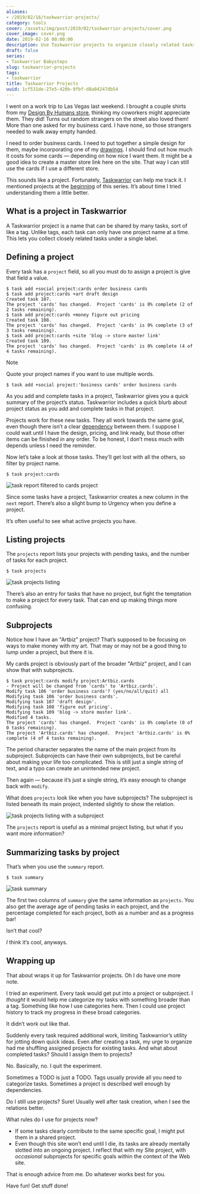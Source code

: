 ```yaml
---
aliases:
- /2019/02/16/taskwarrior-projects/
category: tools
cover: /assets/img/post/2019/02/taskwarrior-projects/cover.png
cover_image: cover.png
date: 2019-02-16 00:00:00
description: Use Taskwarrior projects to organize closely related tasks!
draft: false
series:
- Taskwarrior Babysteps
slug: taskwarrior-projects
tags:
- taskwarrior
title: Taskwarrior Projects
uuid: 1cf531de-27e5-420b-9fbf-d8a04247db54
---
```


I went on a work trip to Las Vegas last weekend. I brought a couple
shirts from my [Design By Humans
store](https://www.designbyhumans.com/shop/randomgeek/), thinking my
coworkers might appreciate them. They did\! Turns out random strangers
on the street also loved them\! More than one asked for my business
card. I have none, so those strangers needed to walk away empty handed.

I need to order business cards. I need to put together a simple design
for them, maybe incorporating one of my [drawings](/tag/drawing). I
should find out how much it costs for some cards — depending on how nice
I want them. It might be a good idea to create a master store link here
on the site. That way I can still use the cards if I use a different
store.

This sounds like a project. Fortunately,
[Taskwarrior](https://taskwarrior.org) can help me track it. I mentioned
projects at the [beginning](/post/2017/12/taskwarrior/) of this series.
It’s about time I tried understanding them a little better.

## What is a project in Taskwarrior

A Taskwarrior project is a name that can be shared by many tasks, sort
of like a tag. Unlike tags, each task can only have one project name at
a time. This lets you collect closely related tasks under a single
label.

## Defining a project

Every task has a `project` field, so all you must do to assign a project
is give that field a value.

    $ task add +social project:cards order business cards
    $ task add project:cards +art draft design
    Created task 107.
    The project 'cards' has changed.  Project 'cards' is 0% complete (2 of 2 tasks remaining).
    $ task add project:cards +money figure out pricing
    Created task 108.
    The project 'cards' has changed.  Project 'cards' is 0% complete (3 of 3 tasks remaining).
    $ task add project:cards +site 'blog -> store master link'
    Created task 109.
    The project 'cards' has changed.  Project 'cards' is 0% complete (4 of 4 tasks remaining).

<aside class="admonition note">
<p class="admonition-title">Note</p>

Quote your project names if you want to use multiple words.

    $ task add +social project:'business cards' order business cards

</aside>

As you add and complete tasks in a project, Taskwarrior gives you a
quick summary of the project’s status. Taskwarrior includes a quick
blurb about project status as you add and complete tasks in that
project.

Projects work for these new tasks. They all work towards the same goal,
even though there isn’t a clear
[dependency](/post/2018/02/setting-task-dependencies-in-taskwarrior/)
between them. I suppose I could wait until I have the design, pricing,
and link ready, but those other items can be finished in any order. To
be honest, I don’t mess much with depends unless I need the reminder.

Now let’s take a look at those tasks. They’ll get lost with all the
others, so filter by project name.

    $ task project:cards

![task report filtered to cards project](/assets/img/post/2019/02/taskwarrior-projects/task-project-cards.png)

Since some tasks have a project, Taskwarrior creates a new column in the
`next` report. There’s also a slight bump to Urgency when you define a
project.

It’s often useful to see what active projects you have.

## Listing projects

The `projects` report lists your projects with pending tasks, and the
number of tasks for each project.

    $ task projects

![task projects listing](/assets/img/post/2019/02/taskwarrior-projects/task-projects.png)

There’s also an entry for tasks that have no project, but fight the
temptation to make a project for every task. That can end up making
things more confusing.

## Subprojects

Notice how I have an "Artbiz" project? That’s supposed to be focusing on
ways to make money with my art. That may or may not be a good thing to
lump under a project, but there it is.

My cards project is obviously part of the broader "Artbiz" project, and
I can show that with subprojects.

    $ task project:cards modify project:Artbiz.cards
    - Project will be changed from 'cards' to 'Artbiz.cards'.
    Modify task 106 'order business cards'? (yes/no/all/quit) all
    Modifying task 106 'order business cards'.
    Modifying task 107 'draft design'.
    Modifying task 108 'figure out pricing'.
    Modifying task 109 'blog -> store master link'.
    Modified 4 tasks.
    The project 'cards' has changed.  Project 'cards' is 0% complete (0 of 0 tasks remaining).
    The project 'Artbiz.cards' has changed.  Project 'Artbiz.cards' is 0% complete (4 of 4 tasks remaining).

The period character separates the name of the main project from its
subproject. Subprojects can have their own subprojects, but be careful
about making your life too complicated. This is still just a single
string of text, and a typo can create an unintended new project.

Then again — because it’s just a single string, it’s easy enough to
change back with `modify`.

What does `projects` look like when you have subprojects? The subproject
is listed beneath its main project, indented slightly to show the
relation.

![task projects listing with a subproject](/assets/img/post/2019/02/taskwarrior-projects/task-projects-with-subproject.png)

The `projects` report is useful as a minimal project listing, but what
if you want more information?

## Summarizing tasks by project

That’s when you use the `summary` report.

    $ task summary

![task summary](/assets/img/post/2019/02/taskwarrior-projects/task-summary.png)

The first two columns of `summary` give the same information as
`projects`. You also get the average age of pending tasks in each
project, and the percentage completed for each project, both as a number
and as a progress bar\!

Isn’t that cool?

*I* think it’s cool, anyways.

## Wrapping up

That about wraps it up for Taskwarrior projects. Oh I do have one more
note.

I tried an experiment. Every task would get put into a project or
subproject. I *thought* it would help me categorize my tasks with
something broader than a tag. Something like how I use categories here.
Then I could use project history to track my progress in these broad
categories.

It didn’t work out like that.

Suddenly every task required additional work, limiting Taskwarrior’s
utility for jotting down quick ideas. Even after creating a task, my
urge to organize had me shuffling assigned projects for existing tasks.
And what about completed tasks? Should I assign them to projects?

No. Basically, no. I quit the experiment.

Sometimes a TODO is just a TODO. Tags usually provide all you need to
categorize tasks. Sometimes a project is described well enough by
dependencies.

Do I still use projects? Sure\! Usually well after task creation, when I
see the relations better.

What rules do I use for projects now?

- If some tasks clearly contribute to the same specific goal, I might
  put them in a shared project.
- Even though this site won’t end until I die, its tasks are already
  mentally slotted into an ongoing project. I reflect that with my
  Site project, with *occasional* subprojects for specific goals
  within the context of the Web site.

That is enough advice from me. Do whatever works best for you.

Have fun! Get stuff done!
